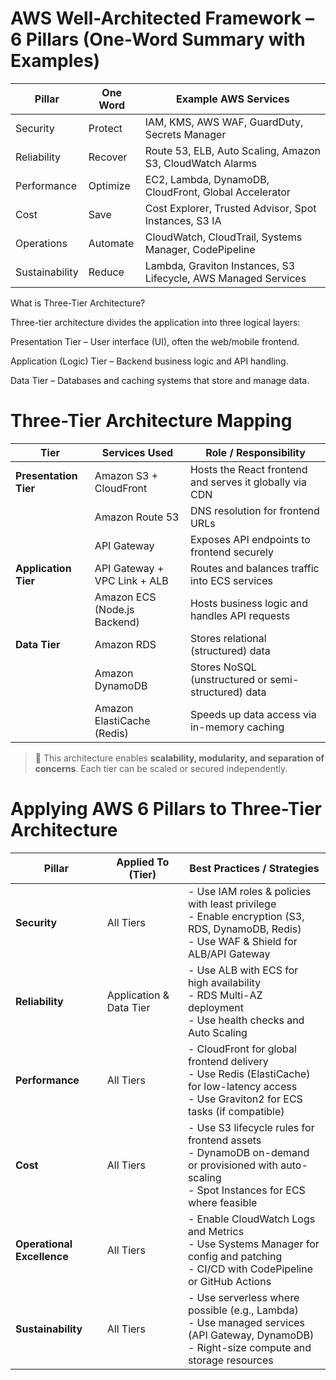 

# AWS Well-Architected Framework – 6 Pillars (One-Word Summary with Examples)

| Pillar       | One Word        | Example AWS Services                                      |
|--------------|------------------|------------------------------------------------------------|
| Security     | Protect           | IAM, KMS, AWS WAF, GuardDuty, Secrets Manager             |
| Reliability  | Recover           | Route 53, ELB, Auto Scaling, Amazon S3, CloudWatch Alarms |
| Performance  | Optimize          | EC2, Lambda, DynamoDB, CloudFront, Global Accelerator     |
| Cost         | Save              | Cost Explorer, Trusted Advisor, Spot Instances, S3 IA      |
| Operations   | Automate          | CloudWatch, CloudTrail, Systems Manager, CodePipeline      |
| Sustainability | Reduce          | Lambda, Graviton Instances, S3 Lifecycle, AWS Managed Services |



What is Three-Tier Architecture?

Three-tier architecture divides the application into three logical layers:

Presentation Tier – User interface (UI), often the web/mobile frontend.

Application (Logic) Tier – Backend business logic and API handling.

Data Tier – Databases and caching systems that store and manage data.


# Three-Tier Architecture Mapping

| Tier                    | Services Used                                                       | Role / Responsibility                                                |
|-------------------------|----------------------------------------------------------------------|----------------------------------------------------------------------|
| **Presentation Tier**   | Amazon S3 + CloudFront                                               | Hosts the React frontend and serves it globally via CDN             |
|                         | Amazon Route 53                                                      | DNS resolution for frontend URLs                                    |
|                         | API Gateway                                                          | Exposes API endpoints to frontend securely                          |
| **Application Tier**    | API Gateway + VPC Link + ALB                                         | Routes and balances traffic into ECS services                       |
|                         | Amazon ECS (Node.js Backend)                                         | Hosts business logic and handles API requests                       |
| **Data Tier**           | Amazon RDS                                                           | Stores relational (structured) data                                 |
|                         | Amazon DynamoDB                                                     | Stores NoSQL (unstructured or semi-structured) data                 |
|                         | Amazon ElastiCache (Redis)                                           | Speeds up data access via in-memory caching                         |

> 🧩 This architecture enables **scalability, modularity, and separation of concerns**. Each tier can be scaled or secured independently.


# Applying AWS 6 Pillars to Three-Tier Architecture

| Pillar          | Applied To (Tier)         | Best Practices / Strategies                                                                                  |
|-----------------|---------------------------|--------------------------------------------------------------------------------------------------------------|
| **Security**     | All Tiers                 | - Use IAM roles & policies with least privilege<br>- Enable encryption (S3, RDS, DynamoDB, Redis)<br>- Use WAF & Shield for ALB/API Gateway |
| **Reliability**  | Application & Data Tier   | - Use ALB with ECS for high availability<br>- RDS Multi-AZ deployment<br>- Use health checks and Auto Scaling |
| **Performance**  | All Tiers                 | - CloudFront for global frontend delivery<br>- Use Redis (ElastiCache) for low-latency access<br>- Use Graviton2 for ECS tasks (if compatible) |
| **Cost**         | All Tiers                 | - Use S3 lifecycle rules for frontend assets<br>- DynamoDB on-demand or provisioned with auto-scaling<br>- Spot Instances for ECS where feasible |
| **Operational Excellence** | All Tiers     | - Enable CloudWatch Logs and Metrics<br>- Use Systems Manager for config and patching<br>- CI/CD with CodePipeline or GitHub Actions |
| **Sustainability** | All Tiers              | - Use serverless where possible (e.g., Lambda)<br>- Use managed services (API Gateway, DynamoDB)<br>- Right-size compute and storage resources |

